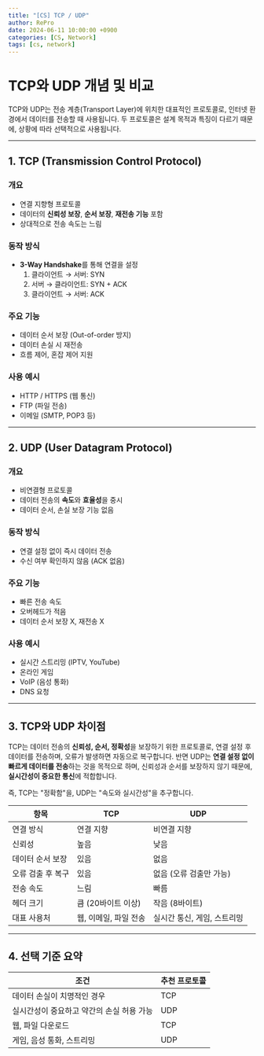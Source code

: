 ```yaml
---
title: "[CS] TCP / UDP"
author: RePro
date: 2024-06-11 10:00:00 +0900
categories: [CS, Network]
tags: [cs, network]
---
```


# TCP와 UDP 개념 및 비교

TCP와 UDP는 전송 계층(Transport Layer)에 위치한 대표적인 프로토콜로, 인터넷 환경에서 데이터를 전송할 때 사용됩니다. 두 프로토콜은 설계 목적과 특징이 다르기 때문에, 상황에 따라 선택적으로 사용됩니다.

---

## 1. TCP (Transmission Control Protocol)

### 개요
- 연결 지향형 프로토콜
- 데이터의 **신뢰성 보장**, **순서 보장**, **재전송 기능** 포함
- 상대적으로 전송 속도는 느림

### 동작 방식
- **3-Way Handshake**를 통해 연결을 설정
  1. 클라이언트 → 서버: SYN
  2. 서버 → 클라이언트: SYN + ACK
  3. 클라이언트 → 서버: ACK

### 주요 기능
- 데이터 순서 보장 (Out-of-order 방지)
- 데이터 손실 시 재전송
- 흐름 제어, 혼잡 제어 지원

### 사용 예시
- HTTP / HTTPS (웹 통신)
- FTP (파일 전송)
- 이메일 (SMTP, POP3 등)

---

## 2. UDP (User Datagram Protocol)

### 개요
- 비연결형 프로토콜
- 데이터 전송의 **속도**와 **효율성**을 중시
- 데이터 순서, 손실 보장 기능 없음

### 동작 방식
- 연결 설정 없이 즉시 데이터 전송
- 수신 여부 확인하지 않음 (ACK 없음)

### 주요 기능
- 빠른 전송 속도
- 오버헤드가 적음
- 데이터 순서 보장 X, 재전송 X

### 사용 예시
- 실시간 스트리밍 (IPTV, YouTube)
- 온라인 게임
- VoIP (음성 통화)
- DNS 요청

---

## 3. TCP와 UDP 차이점

TCP는 데이터 전송의 **신뢰성, 순서, 정확성**을 보장하기 위한 프로토콜로, 연결 설정 후 데이터를 전송하며, 오류가 발생하면 자동으로 복구합니다. 반면 UDP는 **연결 설정 없이 빠르게 데이터를 전송**하는 것을 목적으로 하며, 신뢰성과 순서를 보장하지 않기 때문에, **실시간성이 중요한 통신**에 적합합니다.

즉, TCP는 "정확함"을, UDP는 "속도와 실시간성"을 추구합니다.

| 항목 | TCP | UDP |
|------|-----|-----|
| 연결 방식 | 연결 지향 | 비연결 지향 |
| 신뢰성 | 높음 | 낮음 |
| 데이터 순서 보장 | 있음 | 없음 |
| 오류 검출 후 복구 | 있음 | 없음 (오류 검출만 가능) |
| 전송 속도 | 느림 | 빠름 |
| 헤더 크기 | 큼 (20바이트 이상) | 작음 (8바이트) |
| 대표 사용처 | 웹, 이메일, 파일 전송 | 실시간 통신, 게임, 스트리밍 |

---

## 4. 선택 기준 요약

| 조건 | 추천 프로토콜 |
|-------|----------------|
| 데이터 손실이 치명적인 경우 | TCP |
| 실시간성이 중요하고 약간의 손실 허용 가능 | UDP |
| 웹, 파일 다운로드 | TCP |
| 게임, 음성 통화, 스트리밍 | UDP |

